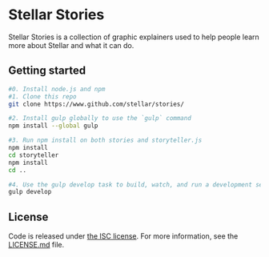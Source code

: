 Stellar Stories
===============
Stellar Stories is a collection of graphic explainers used to help people learn
more about Stellar and what it can do.

## Getting started
```bash
#0. Install node.js and npm
#1. Clone this repo
git clone https://www.github.com/stellar/stories/

#2. Install gulp globally to use the `gulp` command
npm install --global gulp

#3. Run npm install on both stories and storyteller.js
npm install
cd storyteller
npm install
cd ..

#4. Use the gulp develop task to build, watch, and run a development server on [localhost:8000](http://localhost:8000)
gulp develop
```

## License
Code is released under [the ISC license](LICENSE.md). For more information, see the
[LICENSE.md](LICENSE.md) file.
